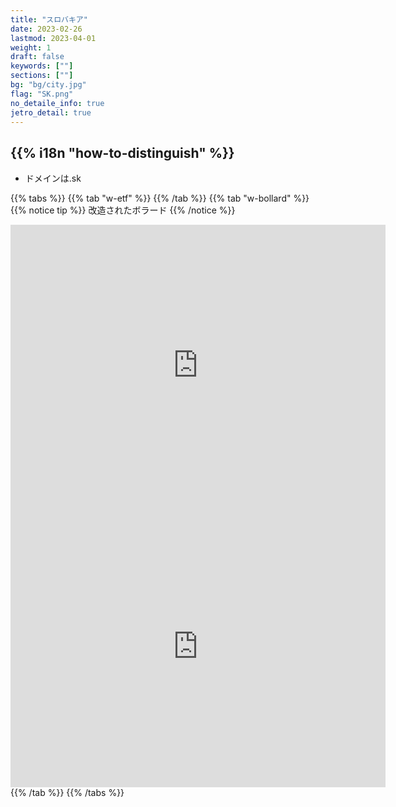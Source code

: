 ```yaml
---
title: "スロバキア"
date: 2023-02-26
lastmod: 2023-04-01
weight: 1
draft: false
keywords: [""]
sections: [""]
bg: "bg/city.jpg"
flag: "SK.png"
no_detaile_info: true
jetro_detail: true
---
```


<div class="main-desciption country-description">
    <h2 class="section-title">{{% i18n "how-to-distinguish" %}}</h2>
    <ul class="rule-list">
        <li>ドメインは<span class="quiz">.sk</span></li>
    </ul>
</div>

{{% tabs  %}}
{{% tab "w-etf" %}}
{{% /tab %}}
{{% tab "w-bollard" %}}
{{% notice tip %}}
改造されたボラード
{{% /notice %}}
<div class="googlemap-if">
<iframe src="https://www.google.com/maps/embed?pb=!4v1682028228774!6m8!1m7!1syzhkPYZX-csqei7oLhfn-Q!2m2!1d49.04594409804296!2d19.33144226955884!3f231.73320361993967!4f-33.50072526701923!5f3.325193203789971" width="600" height="450" style="border:0;" allowfullscreen="" loading="lazy" referrerpolicy="no-referrer-when-downgrade"></iframe>
<iframe src="https://www.google.com/maps/embed?pb=!4v1682028512743!6m8!1m7!1sU_gKzItrNNYzEdHDRi9yOw!2m2!1d49.05273839576948!2d19.33334556824867!3f77.81149898478981!4f-37.90679387423684!5f1.9544072374038697" width="600" height="450" style="border:0;" allowfullscreen="" loading="lazy" referrerpolicy="no-referrer-when-downgrade"></iframe>
</div>
{{% /tab %}}
{{% /tabs  %}}